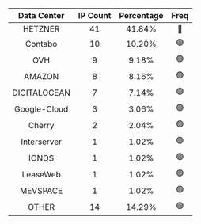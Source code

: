 | Data Center | IP Count | Percentage | Freq |
|:------------:|:--------:|:-----------:|:-----:|
| HETZNER | 41 | 41.84% | 🔴 |
| Contabo | 10 | 10.20% | 🟢 |
| OVH | 9 | 9.18% | 🟢 |
| AMAZON | 8 | 8.16% | 🟢 |
| DIGITALOCEAN | 7 | 7.14% | 🟢 |
| Google-Cloud | 3 | 3.06% | 🟢 |
| Cherry | 2 | 2.04% | 🟢 |
| Interserver | 1 | 1.02% | 🟢 |
| IONOS | 1 | 1.02% | 🟢 |
| LeaseWeb | 1 | 1.02% | 🟢 |
| MEVSPACE | 1 | 1.02% | 🟢 |
| OTHER | 14 | 14.29% | 🟢 |